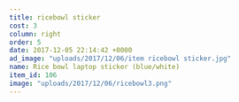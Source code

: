 ```yaml
---
title: ricebowl sticker
cost: 3
column: right
order: 5
date: 2017-12-05 22:14:42 +0000
ad_image: "uploads/2017/12/06/item ricebowl sticker.jpg"
name: Rice bowl laptop sticker (blue/white)
item_id: 106
image: "uploads/2017/12/06/ricebowl3.png"
---
```

